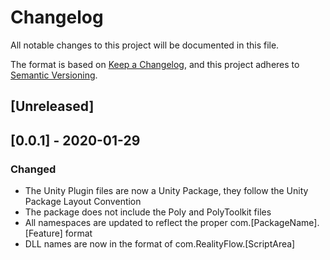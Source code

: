 # Changelog

All notable changes to this project will be documented in this file.

The format is based on [Keep a Changelog](https://keepachangelog.com/en/1.0.0/),
and this project adheres to [Semantic Versioning](https://semver.org/spec/v2.0.0.html).

## [Unreleased]





## [0.0.1] - 2020-01-29

### Changed

- The Unity Plugin files are now a Unity Package, they follow the Unity Package Layout Convention
- The package does not include the Poly and PolyToolkit files
- All namespaces are updated to reflect the proper com.[PackageName].[Feature] format
- DLL names are now in the format of com.RealityFlow.[ScriptArea]
